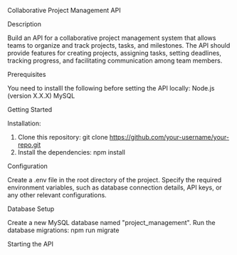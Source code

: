 Collaborative Project Management API

Description

Build an API for a collaborative project management system that allows teams to organize and track projects, tasks, and milestones. The API should provide features for creating projects, assigning tasks, setting deadlines, tracking progress, and facilitating communication among team members.

Prerequisites


You need to installl the following before setting the API locally:
Node.js (version X.X.X)
MySQL

Getting Started


Installation:


1. Clone this repository: git clone https://github.com/your-username/your-repo.git
2. Install the dependencies: npm install

Configuration


Create a .env file in the root directory of the project.
Specify the required environment variables, such as database connection details, API keys, or any other relevant configurations.

Database Setup


Create a new MySQL database named "project_management".
Run the database migrations: npm run migrate

Starting the API

